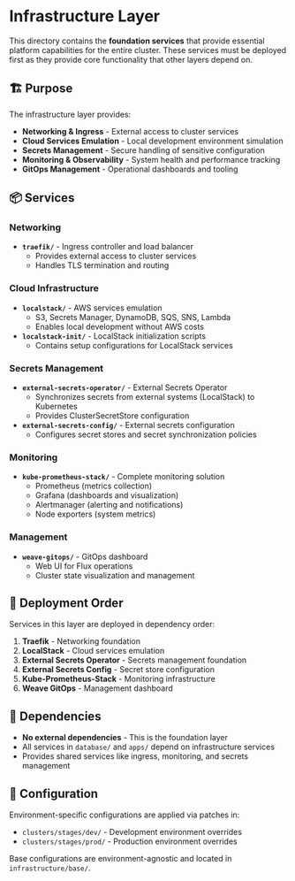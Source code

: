 # Infrastructure Layer

This directory contains the **foundation services** that provide essential platform capabilities for the entire cluster. These services must be deployed first as they provide core functionality that other layers depend on.

## 🏗️ Purpose

The infrastructure layer provides:
- **Networking & Ingress** - External access to cluster services
- **Cloud Services Emulation** - Local development environment simulation  
- **Secrets Management** - Secure handling of sensitive configuration
- **Monitoring & Observability** - System health and performance tracking
- **GitOps Management** - Operational dashboards and tooling

## 📦 Services

### **Networking**
- **`traefik/`** - Ingress controller and load balancer
  - Provides external access to cluster services
  - Handles TLS termination and routing

### **Cloud Infrastructure**  
- **`localstack/`** - AWS services emulation
  - S3, Secrets Manager, DynamoDB, SQS, SNS, Lambda
  - Enables local development without AWS costs
- **`localstack-init/`** - LocalStack initialization scripts
  - Contains setup configurations for LocalStack services

### **Secrets Management**
- **`external-secrets-operator/`** - External Secrets Operator
  - Synchronizes secrets from external systems (LocalStack) to Kubernetes
  - Provides ClusterSecretStore configuration
- **`external-secrets-config/`** - External secrets configuration
  - Configures secret stores and secret synchronization policies

### **Monitoring**
- **`kube-prometheus-stack/`** - Complete monitoring solution
  - Prometheus (metrics collection)
  - Grafana (dashboards and visualization)
  - Alertmanager (alerting and notifications)
  - Node exporters (system metrics)

### **Management**
- **`weave-gitops/`** - GitOps dashboard
  - Web UI for Flux operations
  - Cluster state visualization and management

## 🔄 Deployment Order

Services in this layer are deployed in dependency order:
1. **Traefik** - Networking foundation
2. **LocalStack** - Cloud services emulation
3. **External Secrets Operator** - Secrets management foundation
4. **External Secrets Config** - Secret store configuration  
5. **Kube-Prometheus-Stack** - Monitoring infrastructure
6. **Weave GitOps** - Management dashboard

## 🔗 Dependencies

- **No external dependencies** - This is the foundation layer
- All services in `database/` and `apps/` depend on infrastructure services
- Provides shared services like ingress, monitoring, and secrets management

## 📝 Configuration

Environment-specific configurations are applied via patches in:
- `clusters/stages/dev/` - Development environment overrides
- `clusters/stages/prod/` - Production environment overrides

Base configurations are environment-agnostic and located in `infrastructure/base/`.